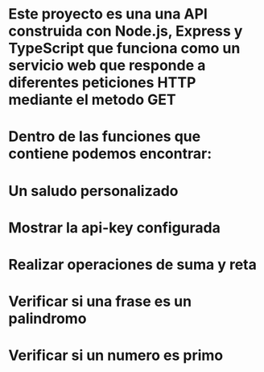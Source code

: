 # Este proyecto es una una API construida con Node.js, Express y TypeScript que funciona como un servicio web que responde a diferentes peticiones HTTP mediante el metodo GET

# Dentro de las funciones que contiene podemos encontrar:

# Un saludo personalizado

# Mostrar la api-key configurada

# Realizar operaciones de suma y reta

# Verificar si una frase es un palindromo

# Verificar si un numero es primo